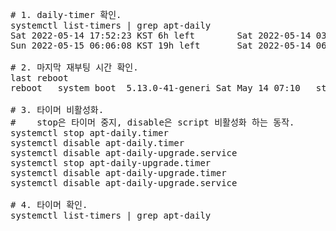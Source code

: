 <pre>

# 1. daily-timer 확인.
systemctl list-timers | grep apt-daily
Sat 2022-05-14 17:52:23 KST 6h left        Sat 2022-05-14 03:10:49 KST 7h ago       apt-daily.timer              apt-daily.service
Sun 2022-05-15 06:06:08 KST 19h left       Sat 2022-05-14 06:29:39 KST 4h 30min ago apt-daily-upgrade.timer      apt-daily-upgrade.service

# 2. 마지막 재부팅 시간 확인.
last reboot
reboot   system boot  5.13.0-41-generi Sat May 14 07:10   still running

# 3. 타이머 비활성화.
#    stop은 타이머 중지, disable은 script 비활성화 하는 동작.
systemctl stop apt-daily.timer
systemctl disable apt-daily.timer
systemctl disable apt-daily-upgrade.service
systemctl stop apt-daily-upgrade.timer
systemctl disable apt-daily-upgrade.timer
systemctl disable apt-daily-upgrade.service

# 4. 타이머 확인.
systemctl list-timers | grep apt-daily

</pre>
